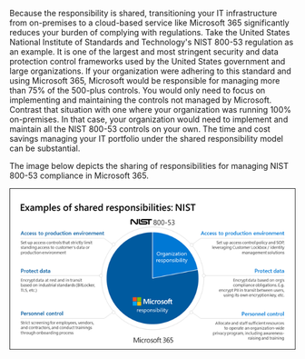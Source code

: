 Because the responsibility is shared, transitioning your IT infrastructure from on-premises to a cloud-based service like Microsoft 365 significantly reduces your burden of complying with regulations. Take the United States National Institute of Standards and Technology's NIST 800-53 regulation as an example. It is one of the largest and most stringent security and data protection control frameworks used by the United States government and large organizations. If your organization were adhering to this standard and using Microsoft 365, Microsoft would be responsible for managing more than 75% of the 500-plus controls. You would only need to focus on implementing and maintaining the controls not managed by Microsoft. Contrast that situation with one where your organization was running 100% on-premises. In that case, your organization would need to implement and maintain all the NIST 800-53 controls on your own. The time and cost savings managing your IT portfolio under the shared responsibility model can be substantial.

The image below depicts the sharing of responsibilities for managing NIST 800-53 compliance in Microsoft 365.

  ![Examples of shared responsibilities: NIST](../media/nist.png)
